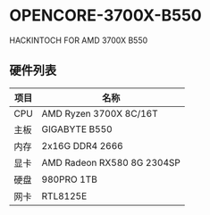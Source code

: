 # OPENCORE-3700X-B550
HACKINTOCH FOR AMD 3700X B550

## 硬件列表

|项目|名称
|-|-
|CPU|AMD Ryzen 3700X 8C/16T
|主板|GIGABYTE B550
|内存|2x16G DDR4 2666
|显卡|AMD Radeon RX580 8G 2304SP
|硬盘|980PRO 1TB
|网卡|RTL8125E
